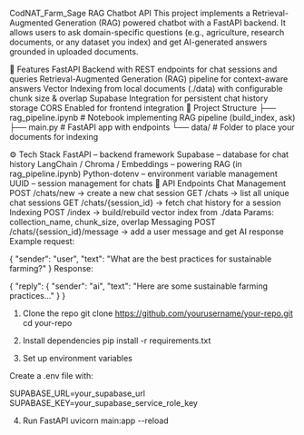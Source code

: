 
CodNAT_Farm_Sage
RAG Chatbot API
This project implements a Retrieval-Augmented Generation (RAG) powered chatbot with a FastAPI backend.
It allows users to ask domain-specific questions (e.g., agriculture, research documents, or any dataset you index) and get AI-generated answers grounded in uploaded documents.

🚀 Features
FastAPI Backend with REST endpoints for chat sessions and queries
Retrieval-Augmented Generation (RAG) pipeline for context-aware answers
Vector Indexing from local documents (./data) with configurable chunk size & overlap
Supabase Integration for persistent chat history storage
CORS Enabled for frontend integration
📂 Project Structure
├── rag_pipeline.ipynb # Notebook implementing RAG pipeline (build_index, ask) ├── main.py # FastAPI app with endpoints └── data/ # Folder to place your documents for indexing

⚙ Tech Stack
FastAPI – backend framework
Supabase – database for chat history
LangChain / Chroma / Embeddings – powering RAG (in rag_pipeline.ipynb)
Python-dotenv – environment variable management
UUID – session management for chats
🔑 API Endpoints
Chat Management
POST /chats/new → create a new chat session
GET /chats → list all unique chat sessions
GET /chats/{session_id} → fetch chat history for a session
Indexing
POST /index → build/rebuild vector index from ./data
Params: collection_name, chunk_size, overlap
Messaging
POST /chats/{session_id}/message → add a user message and get AI response
Example request:

{
  "sender": "user",
  "text": "What are the best practices for sustainable farming?"
}
Response:

{
  "reply": {
    "sender": "ai",
    "text": "Here are some sustainable farming practices..."
  }
}
1. Clone the repo
git clone https://github.com/yourusername/your-repo.git
cd your-repo

2. Install dependencies
pip install -r requirements.txt

3. Set up environment variables

Create a .env file with:

SUPABASE_URL=your_supabase_url
SUPABASE_KEY=your_supabase_service_role_key

4. Run FastAPI
uvicorn main:app --reload
